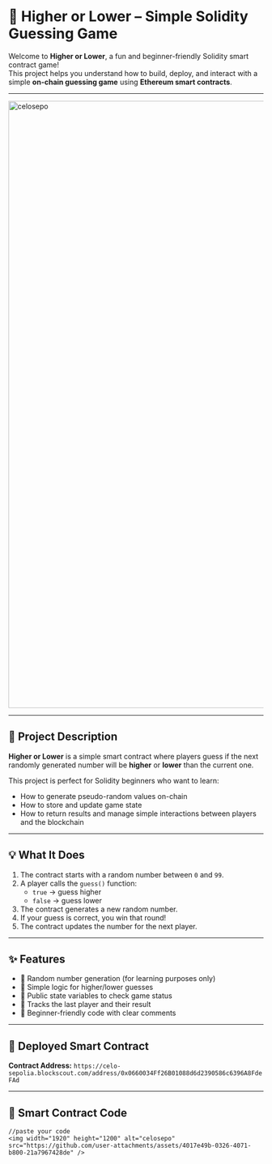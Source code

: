 # 🎲 Higher or Lower – Simple Solidity Guessing Game

Welcome to **Higher or Lower**, a fun and beginner-friendly Solidity smart contract game!  
This project helps you understand how to build, deploy, and interact with a simple **on-chain guessing game** using **Ethereum smart contracts**.

---
<img width="1920" height="1200" alt="celosepo" src="https://github.com/user-attachments/assets/6e056ecf-0ebc-48a4-a47a-8dd287721a32" />

---
## 📖 Project Description

**Higher or Lower** is a simple smart contract where players guess if the next randomly generated number will be **higher** or **lower** than the current one.

This project is perfect for Solidity beginners who want to learn:
- How to generate pseudo-random values on-chain
- How to store and update game state
- How to return results and manage simple interactions between players and the blockchain

---

## 💡 What It Does

1. The contract starts with a random number between `0` and `99`.  
2. A player calls the `guess()` function:
   - `true` → guess higher  
   - `false` → guess lower  
3. The contract generates a new random number.  
4. If your guess is correct, you win that round!  
5. The contract updates the number for the next player.

---

## ✨ Features

- 🔢 Random number generation (for learning purposes only)
- 🧠 Simple logic for higher/lower guesses
- 🧾 Public state variables to check game status
- 👤 Tracks the last player and their result
- 💬 Beginner-friendly code with clear comments

---

## 🔗 Deployed Smart Contract

**Contract Address:** `https://celo-sepolia.blockscout.com/address/0x0660034Ff26B01088d6d2390586c6396A8FdeFAd`

---

## 🧰 Smart Contract Code

```solidity
//paste your code
<img width="1920" height="1200" alt="celosepo" src="https://github.com/user-attachments/assets/4017e49b-0326-4071-b800-21a7967428de" />

